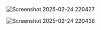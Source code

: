 ![Screenshot 2025-02-24 220427](https://github.com/user-attachments/assets/da3b245d-c50f-45cc-9ebf-0aa16b4b0c4f)

![Screenshot 2025-02-24 220438](https://github.com/user-attachments/assets/5694906a-71aa-4c7b-951a-2785e0717b67)
